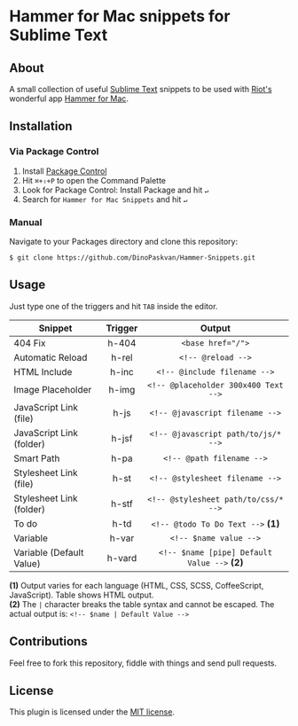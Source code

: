 Hammer for Mac snippets for Sublime Text
========================================

## About

A small collection of useful [Sublime Text](http://www.sublimetext.com/) snippets to be used with [Riot's](http://riothq.com) wonderful app [Hammer for Mac](http://hammerformac.com).

## Installation

### Via Package Control

1. Install [Package Control](https://sublime.wbond.net/)
2. Hit `⌘+⇧+P` to open the Command Palette
3. Look for Package Control: Install Package and hit `↵`
4. Search for `Hammer for Mac Snippets` and hit `↵`

### Manual

Navigate to your Packages directory and clone this repository:
    
    $ git clone https://github.com/DinoPaskvan/Hammer-Snippets.git

## Usage

Just type one of the triggers and hit `TAB` inside the editor.

| Snippet                  | Trigger | Output                                        |
|--------------------------|:-------:|:---------------------------------------------:|
| 404 Fix                  | h-404   | `<base href="/">`                             |
| Automatic Reload         | h-rel   | `<!-- @reload -->`                            |
| HTML Include             | h-inc   | `<!-- @include filename -->`                  |
| Image Placeholder        | h-img   | `<!-- @placeholder 300x400 Text -->`          |
| JavaScript Link (file)   | h-js    | `<!-- @javascript filename -->`               |
| JavaScript Link (folder) | h-jsf   | `<!-- @javascript path/to/js/* -->`           |
| Smart Path               | h-pa    | `<!-- @path filename -->`                     |
| Stylesheet Link (file)   | h-st    | `<!-- @stylesheet filename -->`               |
| Stylesheet Link (folder) | h-stf   | `<!-- @stylesheet path/to/css/* -->`          |
| To do                    | h-td    | `<!-- @todo To Do Text -->` __(1)__           |
| Variable                 | h-var   | `<!-- $name value -->`                        |
| Variable (Default Value) | h-vard  | `<!-- $name [pipe] Default Value -->` __(2)__ |

__(1)__ Output varies for each language (HTML, CSS, SCSS, CoffeeScript, JavaScript). Table shows HTML output.   
__(2)__ The `|` character breaks the table syntax and cannot be escaped. The actual output is: `<!-- $name | Default Value -->`

## Contributions

Feel free to fork this repository, fiddle with things and send pull requests.


## License

This plugin is licensed under the [MIT license](https://raw.github.com/DinoPaskvan/Hammer-Snippets/master/LICENSE).